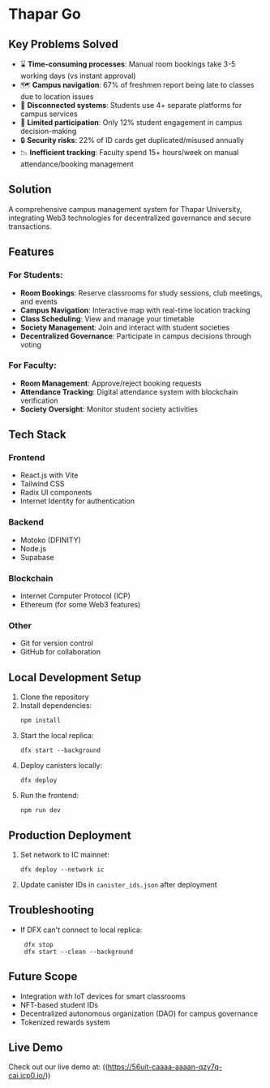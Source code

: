 # Thapar Go

## Key Problems Solved

- ⌛ **Time-consuming processes**: Manual room bookings take 3-5 working days (vs instant approval)
- 🗺️ **Campus navigation**: 67% of freshmen report being late to classes due to location issues
- 🔄 **Disconnected systems**: Students use 4+ separate platforms for campus services
- 👥 **Limited participation**: Only 12% student engagement in campus decision-making
- 🔒 **Security risks**: 22% of ID cards get duplicated/misused annually
- 📉 **Inefficient tracking**: Faculty spend 15+ hours/week on manual attendance/booking management

## Solution
A comprehensive campus management system for Thapar University, integrating Web3 technologies for decentralized governance and secure transactions.

## Features

### For Students:
- **Room Bookings**: Reserve classrooms for study sessions, club meetings, and events
- **Campus Navigation**: Interactive map with real-time location tracking
- **Class Scheduling**: View and manage your timetable
- **Society Management**: Join and interact with student societies
- **Decentralized Governance**: Participate in campus decisions through voting

### For Faculty:
- **Room Management**: Approve/reject booking requests
- **Attendance Tracking**: Digital attendance system with blockchain verification
- **Society Oversight**: Monitor student society activities

## Tech Stack

### Frontend
- React.js with Vite
- Tailwind CSS
- Radix UI components
- Internet Identity for authentication

### Backend
- Motoko (DFINITY)
- Node.js
- Supabase

### Blockchain
- Internet Computer Protocol (ICP)
- Ethereum (for some Web3 features)

### Other
- Git for version control
- GitHub for collaboration

## Local Development Setup

1. Clone the repository
2. Install dependencies:
   ```
   npm install
   ```
3. Start the local replica:
   ```
   dfx start --background
   ```
4. Deploy canisters locally:
   ```
   dfx deploy
   ```
5. Run the frontend:
   ```
   npm run dev
   ```

## Production Deployment

1. Set network to IC mainnet:
   ```
   dfx deploy --network ic
   ```
2. Update canister IDs in `canister_ids.json` after deployment

## Troubleshooting

- If DFX can't connect to local replica:
  ```
   dfx stop
   dfx start --clean --background
   ```

## Future Scope

- Integration with IoT devices for smart classrooms
- NFT-based student IDs
- Decentralized autonomous organization (DAO) for campus governance
- Tokenized rewards system

## Live Demo

Check out our live demo at: ((https://56uit-caaaa-aaaan-qzy7q-cai.icp0.io/))

